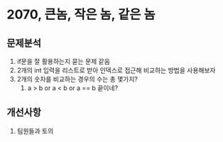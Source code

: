 # 2070, 큰놈, 작은 놈, 같은 놈

## 문제분석
1. if문을 잘 활용하는지 묻는 문제 같음
2. 2개의 int 입력을 리스트로 받아 인덱스로 접근해 비교하는 방법을 사용해보자
3. 2개의 숫자를 비교하는 경우의 수는 총 몇가지?
   1. a > b or a < b or a == b 끝이네?

## 개선사항
1. 팀원들과 토의